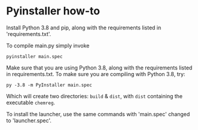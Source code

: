 # Pyinstaller how-to
Install Python 3.8 and pip, along with the requirements listed in 'requirements.txt'.

To compile main.py simply invoke
  
  `pyinstaller main.spec`

Make sure that you are using Python 3.8, along with the requirements listed in requirements.txt.
To make sure you are compiling with Python 3.8, try:

  `py -3.8 -m PyInstaller main.spec`

Which will create two directories: `build` \& `dist`, with `dist` containing the executable `chemreg`.

To install the launcher, use the same commands with 'main.spec' changed to 'launcher.spec'.
